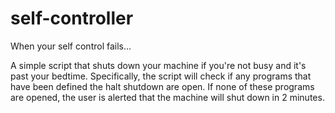 # self-controller
When your self control fails...

A simple script that shuts down your machine if you're not busy and it's past your bedtime.  Specifically, the script will check if any programs that have been defined the halt shutdown are open.  If none of these programs are opened, the user is alerted that the machine will shut down in 2 minutes.
